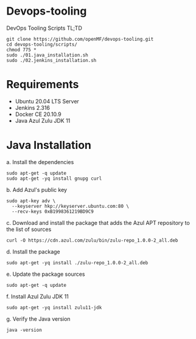 # Devops-tooling
DevOps Tooling Scripts TL;TD
```console
git clone https://github.com/openMF/devops-tooling.git
cd devops-tooling/scripts/
chmod 775 *
sudo ./01.java_installation.sh 
sudo ./02.jenkins_installation.sh 
```

Requirements
============
* Ubuntu 20.04 LTS Server
* Jenkins 2.316
* Docker CE 20.10.9
* Java Azul Zulu JDK 11

Java Installation 
=================

a. Install the dependencies
```console
sudo apt-get -q update
sudo apt-get -yq install gnupg curl
```
b. Add Azul's public key 
```console
sudo apt-key adv \
  --keyserver hkp://keyserver.ubuntu.com:80 \
  --recv-keys 0xB1998361219BD9C9
```  
c. Download and install the package that adds the Azul APT repository to the list of sources 
```console
curl -O https://cdn.azul.com/zulu/bin/zulu-repo_1.0.0-2_all.deb
```
d. Install the package
```console
sudo apt-get -yq install ./zulu-repo_1.0.0-2_all.deb
```
e. Update the package sources
```console
sudo apt-get -q update
```
f. Install Azul Zulu JDK 11
```console
sudo apt-get -yq install zulu11-jdk
```
g. Verify the Java version
```console
java -version
```
